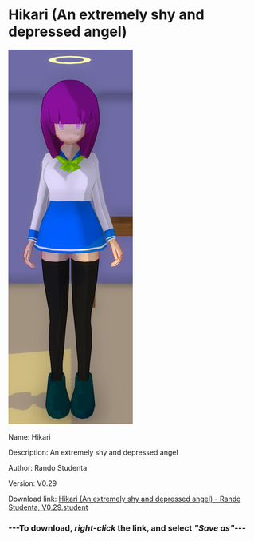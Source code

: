 # Hikari (An extremely shy and depressed angel)

<img src = "https://raw.githubusercontent.com/Arbiter1223/Daigaku-Gurashi-Custom-Students/master/Students/Files/Hikari%20(An%20extremely%20shy%20and%20depressed%20angel).png">

Name: Hikari

Description: An extremely shy and depressed angel

Author: Rando Studenta

Version: V0.29

Download link: <a href="https://raw.githubusercontent.com/Arbiter1223/Daigaku-Gurashi-Custom-Students/master/Students/Files/Hikari%20(An%20extremely%20shy%20and%20depressed%20angel)%20-%20Rando%20Studenta%2C%20V0.29.student">Hikari (An extremely shy and depressed angel) - Rando Studenta, V0.29.student</a>

### ---**To download, _right-click_ the link, and select _"Save as"_**---
